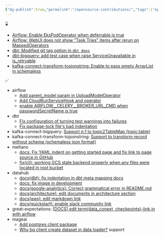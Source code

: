 ```yaml
---
{"dg-publish":true,"permalink":"/opensource-contributions/","tags":["opensource"],"dgEnableSearch":true,"dgLinkPreview":true,"noteIcon":"","created":"2024-10-02T18:51:46.478+09:00"}
---
```



⌛️
- [Airflow: Enable EksPodOperator when deferrable is true](https://github.com/apache/airflow/pull/41380)
- [Airflow: WebUI does not show "Task Tries" items after rerun on MappedOperators](https://github.com/apache/airflow/issues/42357)
- [dbt: Modified git tag option in `dbt deps`](https://github.com/dbt-labs/dbt-core/pull/10398)
- [dbt-bigquery: add test case when raise ServiceUnavailable in is_retryable](https://github.com/dbt-labs/dbt-bigquery/pull/1224)
- [kafka-connect-transform-tosjonstring: Enable to pass empty ArrayList in schemaless](https://github.com/an0r0c/kafka-connect-transform-tojsonstring/pull/20)

✅
- airflow
    - [Add parent_model param in UploadModelOperator](https://github.com/apache/airflow/pull/42091)
    - [Add CloudRunServiceHook and operator](https://github.com/apache/airflow/pull/40008)
    - [enable AIRFLOW\__CELERY\__BROKER_URL_CMD when passwordSecretName is true](https://github.com/apache/airflow/pull/40270)
- dbt
    - [Fix configuration of turning test warnings into failures](https://github.com/dbt-labs/dbt-core/pull/9347)
    - [Fix package-lock file's bad indentation](https://github.com/dbt-labs/dbt-core/pull/9341)
- kafka-connect-bigquery: [Support n:1 to topic2TableMap (topic:table)](https://github.com/confluentinc/kafka-connect-bigquery/pull/361)
- kafka-connect-transform-tojsonstring: [Support to transtorm record without schema (schemaless json format)](https://github.com/an0r0c/kafka-connect-transform-tojsonstring/pull/18)
- meltano
    - [docs: Fix YAML indent on getting started page and fix link to page source in GitHub](https://github.com/meltano/meltano/pull/7187)
    - [fix(cli): working GCS state backend properly when any files were located in root bucket](https://github.com/meltano/meltano/pull/8648)
- datahub
    - [docs(dbt): fix indentation in dbt meta mapping docs](https://github.com/datahub-project/datahub/pull/7045)
    - [docs: fix image in development](https://github.com/datahub-project/datahub/pull/7637)
    - [docs(google-analytics): Correct grammatical error in README.md](https://github.com/datahub-project/datahub/pull/6870)
    - [docs(architecture): edit documents in architecture section](https://github.com/datahub-project/datahub/pull/6798)
    - [docs(aws): edit markdown link](https://github.com/datahub-project/datahub/pull/6706)
    - [docs(quickstart): enable slack community link](https://github.com/datahub-project/datahub/pull/6209)
- great-expectations: [[DOCS] edit term(data_conext, checkpoints)-link in with airflow](https://github.com/great-expectations/great_expectations/pull/6646)
- mageai
    - [Add postgres client package](https://github.com/mage-ai/mage-ai/pull/5486)
    - [Why bq client create dataset in data loader?](https://github.com/mage-ai/mage-ai/issues/5197) support